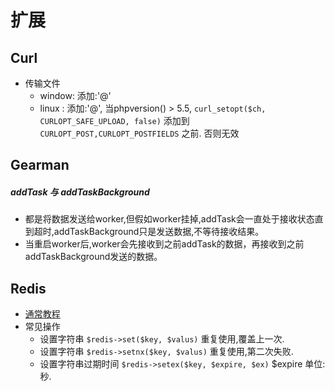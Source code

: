 # 扩展

## Curl
- 传输文件
    - window: 添加:'@'
    - linux : 添加:'@', 当phpversion() > 5.5, `curl_setopt($ch, CURLOPT_SAFE_UPLOAD, false)` 添加到 `CURLOPT_POST,CURLOPT_POSTFIELDS` 之前. 否则无效

## Gearman
##### addTask 与 addTaskBackground
- 都是将数据发送给worker,但假如worker挂掉,addTask会一直处于接收状态直到超时,addTaskBackground只是发送数据,不等待接收结果。
- 当重启worker后,worker会先接收到之前addTask的数据，再接收到之前addTaskBackground发送的数据。

## Redis
- [通常教程](https://github.com/phpredis/phpredis)
- 常见操作
    - 设置字符串 `$redis->set($key, $valus)` 重复使用,覆盖上一次.
    - 设置字符串 `$redis->setnx($key, $valus)` 重复使用,第二次失败.
    - 设置字符串过期时间 `$redis->setex($key, $expire, $ex)` $expire 单位:秒.